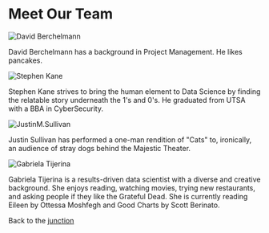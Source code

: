 # Meet Our Team

![David Berchelmann](https://s3.amazonaws.com/alumni.codeup.com/DavidBerchelmann.jpg)

David Berchelmann has a background in Project Management. He likes pancakes.

![Stephen Kane](https://s3.amazonaws.com/alumni.codeup.com/StephenKane.jpg)

Stephen Kane strives to bring the human element to Data Science by finding the relatable story underneath the 1's and 0's. He graduated from UTSA with a BBA in CyberSecurity. 

![JustinM.Sullivan](https://s3.amazonaws.com/alumni.codeup.com/JustinM.Sullivan.jpg)

Justin Sullivan has performed a one-man rendition of "Cats" to, ironically, an audience of stray dogs behind the Majestic Theater.

![Gabriela Tijerina](https://s3.amazonaws.com/alumni.codeup.com/GabrielaTijerina.jpg)

Gabriela Tijerina is a results-driven data scientist with a diverse and creative background. She enjoys reading, watching movies, trying new restaurants, and asking people if they like the Grateful Dead. She is currently reading Eileen by Ottessa Moshfegh and Good Charts by Scott Berinato.

Back to the [junction](https://otr-capstone.github.io/)